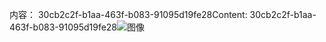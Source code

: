 <span data-ttu-id="ddd49-101">内容： 30cb2c2f-b1aa-463f-b083-91095d19fe28</span><span class="sxs-lookup"><span data-stu-id="ddd49-101">Content: 30cb2c2f-b1aa-463f-b083-91095d19fe28</span></span>![图像](c397f000-0c8c-44c2-9c8b-b2ab3712f2de.png)
